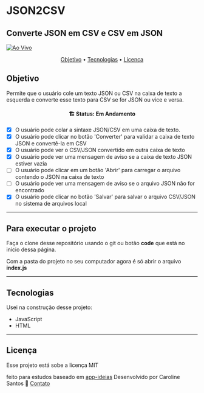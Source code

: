 
# JSON2CSV
## Converte JSON em CSV e CSV em JSON

[![Ao Vivo](https://img.shields.io/website-up-down-green-red/http/shields.io.svg)](https://generator-lorem.herokuapp.com/)

<p align="center">
 <a href="#objetivo">Objetivo</a> •
 <a href="#tecnologias">Tecnologias</a> • 
 <a href="#licença">Licença</a> 

</p>

## Objetivo
Permite que o usuário cole um texto JSON ou CSV na caixa de texto a esquerda e converte esse texto para CSV se for JSON ou vice e versa.

<h4 align="center"> 
	🏗  Status: Em Andamento 
</h4>

- [x] O usuário pode colar a sintaxe JSON/CSV em uma caixa de texto.
- [x] O usuário pode clicar no botão 'Converter' para validar a caixa de texto JSON e convertê-la em CSV
- [x] O usuário pode ver o CSV/JSON convertido em outra caixa de texto
- [x] O usuário pode ver uma mensagem de aviso se a caixa de texto JSON estiver vazia
- [ ] O usuário pode clicar em um botão 'Abrir' para carregar o arquivo contendo o JSON na caixa de texto
- [ ] O usuário pode ver uma mensagem de aviso se o arquivo JSON não for encontrado
- [x] O usuário pode clicar no botão 'Salvar' para salvar o arquivo CSV/JSON no sistema de arquivos local
___
## Para executar o projeto

Faça o clone desse repositório usando o git ou botão **code** que está no inicio dessa página.

Com a pasta do projeto no seu computador agora é só abrir o arquivo **index.js**

___
## Tecnologias
Usei na construção desse projeto:

* JavaScript
* HTML

___
## Licença
Esse projeto está sobe a licença MIT

feito para estudos baseado em [app-ideias](https://github.com/florinpop17/app-ideas/blob/master/Projects/1-Beginner/JSON2CSV-App.md)
Desenvolvido por Caroline Santos 👋 [Contato](https://www.linkedin.com/in/carol-santos-alves/)

